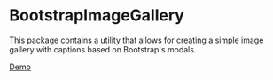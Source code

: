 # BootstrapImageGallery
This package contains a utility that allows for creating a simple image gallery with captions based on 
Bootstrap's modals.

[Demo](http://imagegallery.vladislavgorbich.com/)
